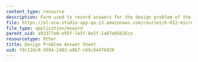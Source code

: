 ```yaml
---
content_type: resource
description: Form used to record answers for the design problem of the course.
file: https://ol-ocw-studio-app-qa.s3.amazonaws.com/courses/6-012-microelectronic-devices-and-circuits-fall-2009/f9c12dc956942483a867c65c84476920_design_sheet.xls
file_type: application/msword
parent_uid: a93377e0-e95f-7a5f-8e5f-1a07e05635ce
resourcetype: Other
title: Design Problem Answer Sheet
uid: f9c12dc9-5694-2483-a867-c65c84476920
---
```

